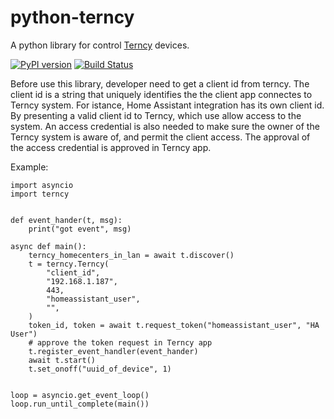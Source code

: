 # python-terncy
A python library for control [Terncy](https://www.terncy.com/) devices.

[![PyPI version](https://badge.fury.io/py/terncy.svg)](https://badge.fury.io/py/terncy) [![Build Status](https://travis-ci.org/rxwen/python-terncy.svg?branch=master)](https://travis-ci.org/rxwen/python-terncy)


Before use this library, developer need to get a client id from terncy. The client id is a string that uniquely identifies the the client app connectes to Terncy system. For istance, Home Assistant integration has its own client id. By presenting a valid client id to Terncy, which use allow access to the system.
An access credential is also needed to make sure the owner of the Terncy system is aware of, and permit the client access. The approval of the access credential is approved in Terncy app.


Example:

```
import asyncio
import terncy


def event_hander(t, msg):
    print("got event", msg)

async def main():
    terncy_homecenters_in_lan = await t.discover()
    t = terncy.Terncy(
        "client_id",
        "192.168.1.187",
        443,
        "homeassistant_user",
        "",
    )
    token_id, token = await t.request_token("homeassistant_user", "HA User")
    # approve the token request in Terncy app
    t.register_event_handler(event_hander)
    await t.start()
    t.set_onoff("uuid_of_device", 1)


loop = asyncio.get_event_loop()
loop.run_until_complete(main())

```

